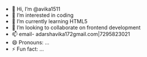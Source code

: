 - 👋 Hi, I’m @avika1511
- 👀 I’m interested in coding
- 🌱 I’m currently learning HTML5
- 💞️ I’m looking to collaborate on frontend development
- 📫 email- adarshavika172gmail.com|7295823021
- 😄 Pronouns: ...
- ⚡ Fun fact: ...

<!---
avika1511/avika1511 is a ✨ special ✨ repository because its `README.md` (this file) appears on your GitHub profile.
You can click the Preview link to take a look at your changes.
--->
